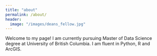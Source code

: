 ```yaml
---
title: "about"
permalink: /about/
header:
  image: "/images/deans_fellow.jpg"
---
```


Welcome to my page!
I am currently pursuing Master of Data Science degree at University of British Columbia. I am fluent in Python, R and ArcGIS.
